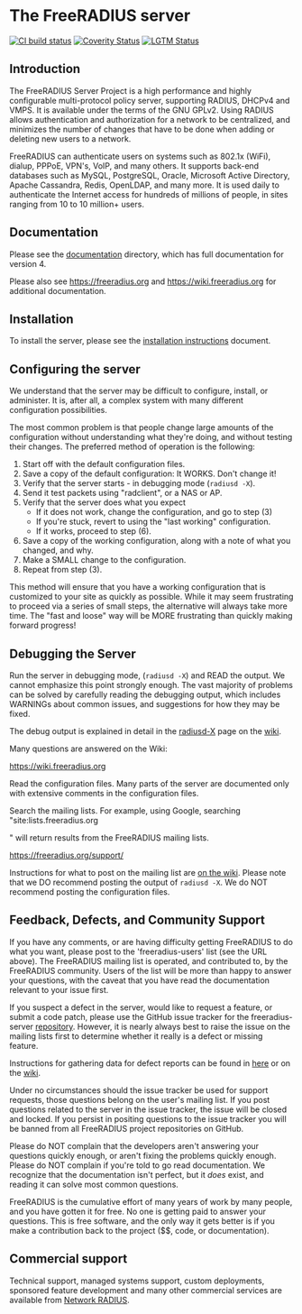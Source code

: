 # The FreeRADIUS server

[![CI build status][BuildStatus]][BuildStatusLink] [![Coverity Status][CoverityStatus]][CoverityStatusLink] [![LGTM Status][LGTMStatus]][LGTMStatusLink]

## Introduction

The FreeRADIUS Server Project is a high performance and highly
configurable multi-protocol policy server, supporting RADIUS, DHCPv4
and VMPS. It is available under the terms of the GNU GPLv2.
Using RADIUS allows authentication and authorization for a network
to be centralized, and minimizes the number of changes that have to
be done when adding or deleting new users to a network.

FreeRADIUS can authenticate users on systems such as 802.1x (WiFi),
dialup, PPPoE, VPN's, VoIP, and many others.  It supports back-end
databases such as MySQL, PostgreSQL, Oracle, Microsoft Active
Directory, Apache Cassandra, Redis, OpenLDAP, and many more.  It is
used daily to authenticate the Internet access for hundreds of millions
of people, in sites ranging from 10 to 10 million+ users.

## Documentation

Please see the [documentation](doc/) directory, which has full
documentation for version 4.

Please also see https://freeradius.org and https://wiki.freeradius.org
for additional documentation.

## Installation

To install the server, please see the [installation
instructions](doc/antora/modules/installation/pages/index.adoc) document.

## Configuring the server

We understand that the server may be difficult to configure,
install, or administer.  It is, after all, a complex system with many
different configuration possibilities.

The most common problem is that people change large amounts of the
configuration without understanding what they're doing, and without
testing their changes.  The preferred method of operation is the
following:

1. Start off with the default configuration files.
2. Save a copy of the default configuration: It WORKS.  Don't change it!
3. Verify that the server starts - in debugging mode (`radiusd -X`).
4. Send it test packets using "radclient", or a NAS or AP.
5. Verify that the server does what you expect
   - If it does not work, change the configuration, and go to step (3)
   - If you're stuck, revert to using the "last working" configuration.
   - If it works, proceed to step (6).
6. Save a copy of the working configuration, along with a note of what
   you changed, and why.
7. Make a SMALL change to the configuration.
8. Repeat from step (3).

This method will ensure that you have a working configuration that
is customized to your site as quickly as possible.  While it may seem
frustrating to proceed via a series of small steps, the alternative
will always take more time.  The "fast and loose" way will be MORE
frustrating than quickly making forward progress!

## Debugging the Server

Run the server in debugging mode, (`radiusd -X`) and READ the output.
We cannot emphasize this point strongly enough.  The vast majority of
problems can be solved by carefully reading the debugging output,
which includes WARNINGs about common issues, and suggestions for how
they may be fixed.

The debug output is explained in detail in the
[radiusd-X](http://wiki.freeradius.org/radiusd-X) page on the
[wiki](http://wiki.freeradius.org).

Many questions are answered on the Wiki:

https://wiki.freeradius.org

Read the configuration files.  Many parts of the server are
documented only with extensive comments in the configuration files.

Search the mailing lists. For example, using Google, searching
"site:lists.freeradius.org <search term>" will return results from
the FreeRADIUS mailing lists.

https://freeradius.org/support/

Instructions for what to post on the mailing list are [on the
wiki](http://wiki.freeradius.org/list-help).  Please note that we DO
recommend posting the output of `radiusd -X`.  We do NOT recommend
posting the configuration files.

## Feedback, Defects, and Community Support

If you have any comments, or are having difficulty getting FreeRADIUS
to do what you want, please post to the 'freeradius-users' list (see
the URL above). The FreeRADIUS mailing list is operated, and
contributed to, by the FreeRADIUS community. Users of the list will be
more than happy to answer your questions, with the caveat that you
have read the documentation relevant to your issue first.

If you suspect a defect in the server, would like to request a feature,
or submit a code patch, please use the GitHub issue tracker for the
freeradius-server
[repository](https://github.com/FreeRADIUS/freeradius-server).
However, it is nearly always best to raise the issue on the
mailing lists first to determine whether it really is a defect or
missing feature.

Instructions for gathering data for defect reports can be found in
[here](doc/antora/modules/developers/pages/bugs.adoc) or on the 
[wiki](https://wiki.freeradius.org/project/bug-reports).

Under no circumstances should the issue tracker be used for support
requests, those questions belong on the user's mailing list.  If you
post questions related to the server in the issue tracker, the issue
will be closed and locked.  If you persist in positing questions to
the issue tracker you will be banned from all FreeRADIUS project
repositories on GitHub.

Please do NOT complain that the developers aren't answering your
questions quickly enough, or aren't fixing the problems quickly
enough.  Please do NOT complain if you're told to go read
documentation.  We recognize that the documentation isn't perfect, but
it *does* exist, and reading it can solve most common questions.

FreeRADIUS is the cumulative effort of many years of work by many
people, and you have gotten it for free.  No one is getting paid to
answer your questions.  This is free software, and the only way it
gets better is if you make a contribution back to the project ($$,
code, or documentation).

## Commercial support

Technical support, managed systems support, custom deployments,
sponsored feature development and many other commercial services
are available from [Network RADIUS](https://networkradius.com).

[CoverityStatus]: https://scan.coverity.com/projects/58/badge.svg?flat=1 "Coverity Status"
[CoverityStatusLink]: https://scan.coverity.com/projects/58
[BuildStatus]: https://github.com/FreeRADIUS/freeradius-server/workflows/CI/badge.svg?branch=master "CI status"
[BuildStatusLink]: https://github.com/FreeRADIUS/freeradius-server/actions?query=workflow%3ACI
[LGTMStatus]: https://img.shields.io/lgtm/alerts/g/FreeRADIUS/freeradius-server.svg?logo=lgtm&logoWidth=18
[LGTMStatusLink]: https://lgtm.com/projects/g/FreeRADIUS/freeradius-server/alerts/
